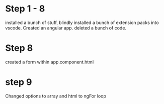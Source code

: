 # Step 1 - 8

installed a bunch of stuff, blindly installed a bunch of extension packs into vscode.
Created an angular app.
deleted a bunch of code.

# Step 8

created a form within app.component.html

# step 9

Changed options to array and html to ngFor loop
